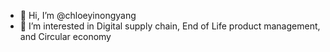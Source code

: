- 👋 Hi, I’m @chloeyinongyang
- 👀 I’m interested in Digital supply chain, End of Life product management, and Circular economy

<!---
chloeyinongyang/chloeyinongyang is a ✨ special ✨ repository because its `README.md` (this file) appears on your GitHub profile.
You can click the Preview link to take a look at your changes.
--->
